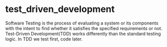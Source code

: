 # test_driven_development
Software Testing is the process of evaluating a system or its components with the intent to find whether it satisfies the specified requirements or not. Test-Driven Development(TDD) works differently than the standard testing logic. In TDD we test first, code later.
